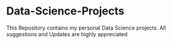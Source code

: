 # Data-Science-Projects
This Repository contains my personal Data Science projects. All suggestions and Updates are highly appreciated
